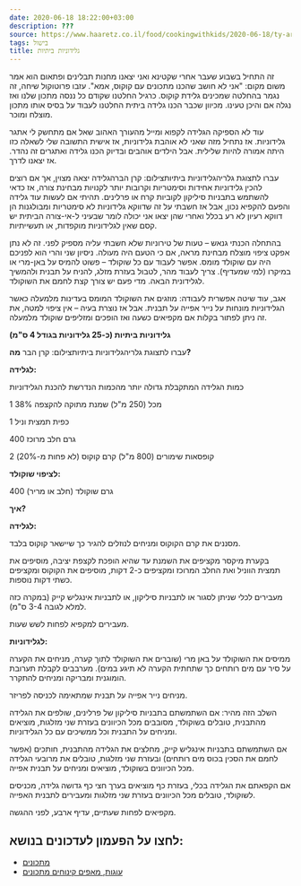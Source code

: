 ```yaml
---
date: 2020-06-18 18:22:00+03:00
description: ???
source: https://www.haaretz.co.il/food/cookingwithkids/2020-06-18/ty-article/0000017f-f8ed-d460-afff-fbef339e0000
tags: בישול
title: גלידוניות ביתיות
---
```


זה התחיל בשבוע שעבר אחרי שקטינא ואני יצאנו מחנות תבלינים ופתאום הוא אמר משום מקום: "אני לא חושב שהכנו מתכונים עם קוקוס, אמא". עזבו פרוטוקול שיחה, זה נגמר בהחלטה שמכינים גלידת קוקוס. כרגיל החלטנו שקודם כל ננסה מתכון שלנו ואז נגלה אם והיכן טעינו. מכיוון שכבר הכנו גלידה ביתית החלטנו לעבוד על בסיס אותו מתכון מוצלח ומוכר.

עוד לא הספיקה הגלידה לקפוא ומייל מהעורך האהוב שאל אם מתחשק לי אתגר גלידוניות. אז נתחיל מזה שאני לא אוהבת גלידוניות, אז אישית התשובה שלי לשאלה כזו היתה אמורה להיות שלילית. אבל הילדים אוהבים ובדיוק הכנו גלידה ואתגרים זה נהדר. אז יצאנו לדרך.

 עברו לתצוגת גלריהגלידוניות ביתיותצילום: קרן הברהגלידה יצאה מצוין, אך אם רוצים להכין גלידוניות אחידות וסימטריות וקרובות יותר לקנויות מבחינת צורה, אז כדאי להשתמש בתבניות סיליקון לקוביות קרח או פרלינים. תהיתי אם לעשות עוד גלידה והפעם להקפיא נכון, אבל אז חשבתי על זה שדווקא גלידוניות לא סימטריות ומבולגנות הן דווקא רעיון לא רע בכלל ואחרי שהן יצאו אני יכולה לומר שבעיני ל-אי-צורה הביתית יש קסם שאין לגלידוניות מוקפדות, או תעשייתיות.

בהתחלה הכנתי גנאש – טעות של טירוניות שלא חשבתי עליה מספיק לפני. זה לא נתן אפקט ציפוי מוצלח מבחינת מראה, אם כי הטעם היה מעולה. ניסיון שני והרי הוא לפניכם היה עם שוקולד מומס. אפשר לעבוד עם כל שוקולד – פשוט להמיס על באן-מרי או במיקרו (למי שמעדיף). צריך לעבוד מהר, לטבול בעזרת מזלג, להניח על תבנית ולהמשיך לגלידונית הבאה. מדי פעם יש צורך קצת לחמם את השוקולד.

אגב, עוד שיטה אפשרית לעבודה: מוזגים את השוקולד המומס בעדינות מלמעלה כאשר הגלידוניות מונחות על נייר אפייה על תבנית. אבל אז נוצרת בעיה – אין ציפוי למטה, את זה ניתן לפתור בקלות אם מקפיאים כשעה ואז הופכים ומזליפים שוקולד מלמעלה.

**גלידוניות ביתיות (כ-25 גלידוניות בגודל 4 ס"מ)**

 עברו לתצוגת גלריהגלידוניות ביתיותצילום: קרן הבר **מה?**

**לגלידה:**

כמות הגלידה המתקבלת גדולה יותר מהכמות הנדרשת להכנת הגלידוניות

1 מכל (250 מ"ל) שמנת מתוקה להקצפה 38%

1 כפית תמצית וניל

400 גרם חלב מרוכז

2 קופסאות שימורים (800 מ"ל) קרם קוקוס (לא פחות מ-20%)

**לציפוי שוקולד:**

400 גרם שוקולד (חלב או מריר)

**איך?**

**לגלידה:**

מסננים את קרם הקוקוס ומניחים לנוזלים להגיר כך שיישאר קוקוס בלבד.

בקערת מיקסר מקציפים את השמנת עד שהיא הופכת לקצפת יציבה, מוסיפים את תמצית הווניל ואת החלב המרוכז ומקציפים כ-2 דקות, מוסיפים את הקוקוס ומקציפים כשתי דקות נוספות.

מעבירים לכלי שניתן לסגור או לתבניות סיליקון, או לתבניות אינגליש קייק (במקרה כזה למלא לגובה 3-4 ס"מ).

מעבירים למקפיא לפחות לשש שעות.

**לגלידוניות:**

ממיסים את השוקולד על באן מרי (שוברים את השוקולד לתוך קערה, מניחים את הקערה על סיר עם מים רותחים כך שתחתית הקערה לא תיגע במים). מערבבים לקבלת תערובת הומוגנית ומבריקה ומניחים להתקרר.

מניחים נייר אפייה על תבנית שמתאימה לכניסה לפריזר.

השלב הזה מהיר: אם השתמשתם בתבניות סיליקון של פרלינים, שולפים את הגלידה מהתבנית, טובלים בשוקולד, מסובבים מכל הכיוונים בעזרת שני מזלגות, מוציאים ומניחים על התבנית וכל ממשיכים עם כל הגלידוניות.

אם השתמשתם בתבניות אינגליש קייק, מחלצים את הגלידה מהתבנית, חותכים (אפשר לחמם את הסכין בכוס מים רותחים) ובעזרת שני מזלגות, טובלים את מרובעי הגלידה מכל הכיוונים בשוקולד, מוציאים ומניחים על תבנית אפייה.

אם הקפאתם את הגלידה בכלי, בעזרת כף מוציאים בערך חצי כף גדושה גלידה, מכניסים לשוקולד, טובלים מכל הכיוונים בעזרת שני מזלגות ומעבירים לתבנית האפייה.

מקפיאים לפחות שעתיים, עדיף ארבע, לפני ההגשה.

לחצו על הפעמון לעדכונים בנושא:
------------------------------

* [מתכונים](/ty-tag/recipes-0000017f-da28-dea8-a77f-de6a4ba50000)
* [עוגות, מאפים קינוחים מתכונים](/ty-tag/cakes-0000017f-da2a-d938-a17f-fe2a21fc0000)